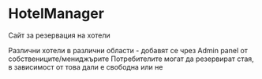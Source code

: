 # HotelManager

Сайт за резервация на хотели

Различни хотели в различни области - добавят се чрез Admin panel от собствениците/мениджърите
Потребителите могат да резервират стая, в зависимост от това дали е свободна или не
